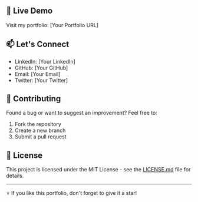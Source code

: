 
## 📱 Live Demo
Visit my portfolio: [Your Portfolio URL]

## 📫 Let's Connect
- LinkedIn: [Your LinkedIn]
- GitHub: [Your GitHub]
- Email: [Your Email]
- Twitter: [Your Twitter]

## 🤝 Contributing
Found a bug or want to suggest an improvement? Feel free to:
1. Fork the repository
2. Create a new branch
3. Submit a pull request

## 📄 License
This project is licensed under the MIT License - see the [LICENSE.md](LICENSE.md) file for details.

---
⭐ If you like this portfolio, don't forget to give it a star!
